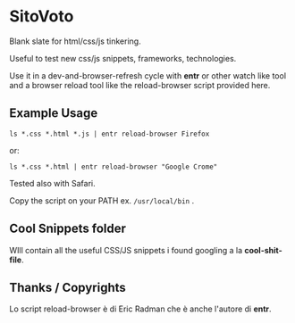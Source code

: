 SitoVoto
========

Blank slate for html/css/js tinkering.

Useful to test new css/js snippets, frameworks, technologies. 

Use it in a dev-and-browser-refresh cycle with **entr** or other watch like tool and a browser reload tool like the reload-browser script provided here.

Example Usage
-------------

    ls *.css *.html *.js | entr reload-browser Firefox


or:

    ls *.css *.html | entr reload-browser "Google Crome"

Tested also with Safari.

Copy the script on your PATH ex. `/usr/local/bin` .

Cool Snippets folder
--------------------

WIll contain all the useful CSS/JS snippets i found googling a la **cool-shit-file**.

Thanks / Copyrights
-------------------

Lo script reload-browser è di Eric Radman che è anche l'autore di **entr**.